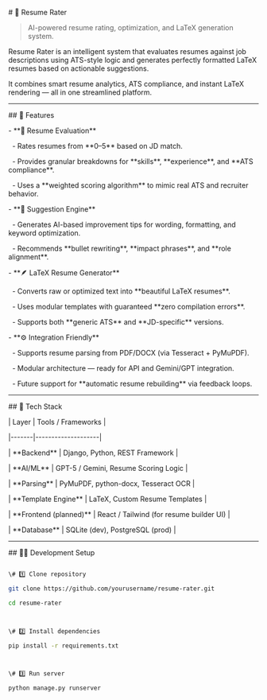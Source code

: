\# 🧠 Resume Rater



> AI-powered resume rating, optimization, and LaTeX generation system.



Resume Rater is an intelligent system that evaluates resumes against job descriptions using ATS-style logic and generates perfectly formatted LaTeX resumes based on actionable suggestions.  

It combines smart resume analytics, ATS compliance, and instant LaTeX rendering — all in one streamlined platform.



---



\## 🚀 Features



\- \*\*📄 Resume Evaluation\*\*

&nbsp; - Rates resumes from \*\*0–5\*\* based on JD match.

&nbsp; - Provides granular breakdowns for \*\*skills\*\*, \*\*experience\*\*, and \*\*ATS compliance\*\*.

&nbsp; - Uses a \*\*weighted scoring algorithm\*\* to mimic real ATS and recruiter behavior.



\- \*\*🧩 Suggestion Engine\*\*

&nbsp; - Generates AI-based improvement tips for wording, formatting, and keyword optimization.

&nbsp; - Recommends \*\*bullet rewriting\*\*, \*\*impact phrases\*\*, and \*\*role alignment\*\*.



\- \*\*🪶 LaTeX Resume Generator\*\*

&nbsp; - Converts raw or optimized text into \*\*beautiful LaTeX resumes\*\*.

&nbsp; - Uses modular templates with guaranteed \*\*zero compilation errors\*\*.

&nbsp; - Supports both \*\*generic ATS\*\* and \*\*JD-specific\*\* versions.



\- \*\*⚙️ Integration Friendly\*\*

&nbsp; - Supports resume parsing from PDF/DOCX (via Tesseract + PyMuPDF).

&nbsp; - Modular architecture — ready for API and Gemini/GPT integration.

&nbsp; - Future support for \*\*automatic resume rebuilding\*\* via feedback loops.



---



\## 🧰 Tech Stack



| Layer | Tools / Frameworks |

|-------|--------------------|

| \*\*Backend\*\* | Django, Python, REST Framework |

| \*\*AI/ML\*\* | GPT-5 / Gemini, Resume Scoring Logic |

| \*\*Parsing\*\* | PyMuPDF, python-docx, Tesseract OCR |

| \*\*Template Engine\*\* | LaTeX, Custom Resume Templates |

| \*\*Frontend (planned)\*\* | React / Tailwind (for resume builder UI) |

| \*\*Database\*\* | SQLite (dev), PostgreSQL (prod) |



---



\## 🧑‍💻 Development Setup



```bash

\# 1️⃣ Clone repository

git clone https://github.com/yourusername/resume-rater.git

cd resume-rater



\# 2️⃣ Install dependencies

pip install -r requirements.txt



\# 3️⃣ Run server

python manage.py runserver



